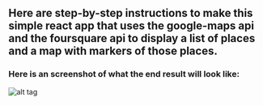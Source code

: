 ## Here are step-by-step instructions to make this simple react app that uses the google-maps api and the foursquare api to display a list of places and a map with markers of those places.

### Here is an screenshot of what the end result will look like:

![alt tag](https://github.com/PJC-1/maps/pics/1.png)
